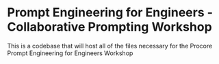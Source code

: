 # Prompt Engineering for Engineers - Collaborative Prompting Workshop
This is a codebase that will host all of the files necessary for the Procore Prompt Engineering for Engineers Workshop
